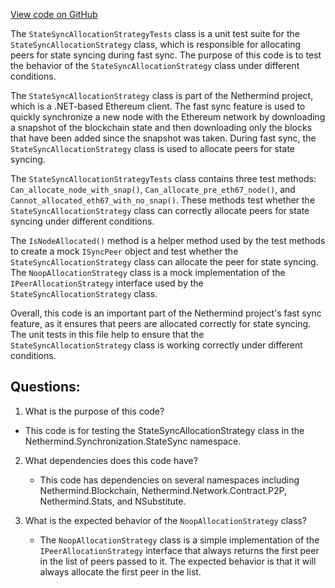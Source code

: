 [View code on GitHub](https://github.com/nethermindeth/nethermind/Nethermind.Synchronization.Test/FastSync/StateSyncAllocationStrategyTests.cs)

The `StateSyncAllocationStrategyTests` class is a unit test suite for the `StateSyncAllocationStrategy` class, which is responsible for allocating peers for state syncing during fast sync. The purpose of this code is to test the behavior of the `StateSyncAllocationStrategy` class under different conditions.

The `StateSyncAllocationStrategy` class is part of the Nethermind project, which is a .NET-based Ethereum client. The fast sync feature is used to quickly synchronize a new node with the Ethereum network by downloading a snapshot of the blockchain state and then downloading only the blocks that have been added since the snapshot was taken. During fast sync, the `StateSyncAllocationStrategy` class is used to allocate peers for state syncing.

The `StateSyncAllocationStrategyTests` class contains three test methods: `Can_allocate_node_with_snap()`, `Can_allocate_pre_eth67_node()`, and `Cannot_allocated_eth67_with_no_snap()`. These methods test whether the `StateSyncAllocationStrategy` class can correctly allocate peers for state syncing under different conditions.

The `IsNodeAllocated()` method is a helper method used by the test methods to create a mock `ISyncPeer` object and test whether the `StateSyncAllocationStrategy` class can allocate the peer for state syncing. The `NoopAllocationStrategy` class is a mock implementation of the `IPeerAllocationStrategy` interface used by the `StateSyncAllocationStrategy` class.

Overall, this code is an important part of the Nethermind project's fast sync feature, as it ensures that peers are allocated correctly for state syncing. The unit tests in this file help to ensure that the `StateSyncAllocationStrategy` class is working correctly under different conditions.
## Questions: 
 1. What is the purpose of this code?
   - This code is for testing the StateSyncAllocationStrategy class in the Nethermind.Synchronization.StateSync namespace.

2. What dependencies does this code have?
   - This code has dependencies on several namespaces including Nethermind.Blockchain, Nethermind.Network.Contract.P2P, Nethermind.Stats, and NSubstitute.

3. What is the expected behavior of the `NoopAllocationStrategy` class?
   - The `NoopAllocationStrategy` class is a simple implementation of the `IPeerAllocationStrategy` interface that always returns the first peer in the list of peers passed to it. The expected behavior is that it will always allocate the first peer in the list.